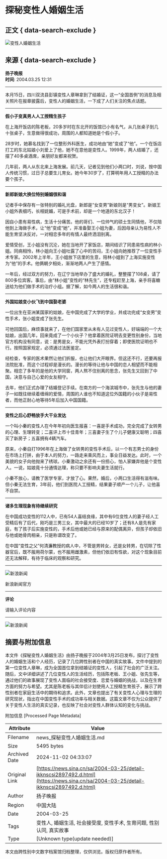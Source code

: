 # 探秘变性人婚姻生活

## 正文 { data-search-exclude }


![变性人婚姻生活](https://n.sinaimg.cn/sinakd10200/360/w180h180/20231215/912f-8e6f6d95bf934be5bae1840e2951cb33.jpg)

## 来源 { data-search-exclude }

**扬子晚报**  
**时间**: 2004.03.25 12:31

---

本月15日，四川双流县彭镇变性人章琳拿到了结婚证，这一“全国首例”的消息及相关照片在报章披露后，变性人的婚姻生活，一下成了人们关注的焦点话题。

---

**假小子变真男人人工授精生孩子**

在上海开饭店的陈老板，20多岁时在东北开的饭馆已小有名气，从几张桌子到几十张桌子，生意做得很成功，周围的人都知道她是个假小子。

28岁时，她慕名找到了一位整形外科医生，成功地由“她”变成了“他”。一个在饭店打工的东北姑娘小刘爱上了他，她不在意他是变性人。1999年，两人结婚了，还摆了40多桌酒席，亲朋好友都来祝贺。

几年前，两人从东北来上海发展。前几天，记者见到他们小两口时，刘说，按中国人传统习惯，过日子总要生儿育女。她今年30岁了，打算明年用人工授精的办法要个孩子。

---

**新郎新娘大换位特别婚姻很和谐**

记者手中保存有一张特别的婚礼光盘，新郎是“女变男”新娘则是“男变女”。新娘王小姐外表细巧，长相妩媚，可是手术前，却是一个地道的东北汉子！

因自小患有易性病，生活十分痛苦。他的哥们、一位帅气的硕士生同情他，不仅陪他到上海做手术，让“他”变成“她”，并准备娶王小姐为妻，后因母亲认为易性人不能生育坚决反对，一对相恋多年的有情人最终洒泪别离。

爱情受创，王小姐没有沉沦，她在当地开了家饭店，期间结识了同患易性病的林小姐。同病相怜，林小姐向王小姐吐露了心中的苦闷，王小姐向她推荐了一位变性手术专家。2002年上半年，王小姐放下店里的生意，陪林小姐到了上海实施变性为“他”的手术。他俩朝夕相处，渐渐地两人产生了感情。

一年后，经过双方的努力，在辽宁当地举办了盛大的婚礼，整整摆了108桌，请了800多位宾客。事后，由“林小姐”变性的“林先生”，还专程赶至上海，亲手将喜糖送给为他们做手术的治疗小组。据了解，如今两人的生活很和谐。

---

**外国姑娘变小伙飞到中国娶老婆**

一位出生在亚洲某国家的姑娘，在中国完成了大学的学业，并成功完成“女变男”变性手术，张小姐变成了张先生。

可他回国后，麻烦事就来了，在他们国家里从未有人见过变性人，好端端的一个大姑娘，出国几年，回来竟成了一个小伙子？他拿着医院证明去变更性别身份，当地官方机构没有同意，说：是男是女，不能光凭外表打扮穿着；即使医院证明也不行。按照国家规定，必须通过法医鉴定。

经检查，专家的医术果然让他们折服，也让他们大开眼界。但这还不行，还要再报法院批准，而这个过程却是漫长的。漫长的等待让他与中国的恋人相望而不能相聚。相恋了多年的是他的大学同窗，两人熬不住别离的思念，张先生又回到了中国，决意与自己心爱的女友相守。

去年，他们正式办理了结婚登记手续。在南方的一个海滨城市中，张先生与他的妻子一如既往继续着缠绵的爱情，周围的人谁也不知道这位外国籍的小伙子是易性者，而他正耐心地等待5年后加入中国国籍。

---

**变性之后心舒畅放手大干业发达**

一个叫小秦的变性人在今年年初向医生报喜：一喜是手术成功，完全完成了女转男的心理、生理转变；二喜评上市十佳青年；三喜妻子生了个儿子健康又聪明；四喜买了新房子；五喜拥有4辆汽车。

原来，小秦自打1996年在上海做了女转男的变性手术后，以一个有志男士的身份在市场上打拼，由于本人的努力，一路走来乘风而上，事业日益发达。此时，一个美貌的女子向他抛来了绣球。小秦激动之余还有一份担心，怕人家嫌弃他是个变性人。一说，姑娘竟十分通情达理，称只要不影响夫妻生活就行。

小秦不放心，请教了医学专家，才放了心。果然，婚后，小两口生活得有滋有味。但小秦无法生育，3年前，他们到医院人工授精，结果妻子顺产一个儿子，让他喜不自禁。

---

**诸多生理现象有待继续研究**

在中国成功变性的112人中，已有54人喜结良缘，其中有6位变性人的妻子经人工受精后有了后代，刚巧是三男三女，其中最大的已经10岁了；还有8人是先有家庭，有了孩子后实施变性的，手术后他或她已经与原来的配偶离异，但孩子却依旧与他或她骨肉相亲，只是称谓改变了。

在中国“变性之父”何清濂教授的病人中，不管是男转女，还是女转男，在切除了性器官后，既不服用荷尔蒙，也不服用雌激素，但他们依旧有性欲，对这个现象目前还无法解释，有待于临床的观察和研究。

---

![新浪新闻](https://n.sinaimg.cn/default/2fb77759/20151125/320X320.png)

新浪新闻官方

---

**评论**

请输入评论内容

---

![新浪新闻](https://n.sinaimg.cn/default/80905340/20200331/sinalogo.png)

## 摘要与附加信息

<!-- tcd_abstract -->
本文件《探秘变性人婚姻生活》由扬子晚报于2004年3月25日发布，探讨了变性人的婚姻生活和个人经历，记录了几位跨性别者在中国的真实故事。文件中提到的第一位变性人章琳，成为全国首位拿到结婚证的变性人，引起了社会的广泛关注。随后，文中详细讲述了几位变性人的生活经历，包括陈老板、王小姐、张先生等，通过他们的故事展现了变性人面临的社会接受度、恋爱与婚姻的挑战，以及在生育方面的努力与希望。尤其是陈老板与其伴侣计划使用人工授精生育孩子，展示了跨性别者在家庭生活中的期待和追求。此外，文章也提出了有关变性人心理与生理的研究现状，指出在中国变性手术的成功率与相关数据。这篇文章不仅为公众提供了关于变性人生活的真实记录，也反映了社会对变性人群体认知的变化与挑战。
<!-- tcd_abstract_end -->

附加信息 [Processed Page Metadata]

| Attribute       | Value                                  |
|-----------------|----------------------------------------|
| Filename        | news_探秘变性人婚姻生活.md                             |
| Size            | 5495 bytes                           |
| Archived Date   | 2024-11-02 04:33:07                             |
| Original Link   | [https://news.sina.cn/sa/2004-03-25/detail-ikknscsi2897492.d.html](https://news.sina.cn/sa/2004-03-25/detail-ikknscsi2897492.d.html)                       |
| Author          | 扬子晚报                               |
| Region          | 中国大陆                               |
| Date            | 2004-03-25                                 |
| Tags            | 变性人, 婚姻生活, 社会接受度, 变性手术, 生育问题, 性别认同, 真实故事                                 |
| Type            | [Unknown type(update needed)]                                 |
<!-- tcd_table_end -->

本文由跨性别中文数字档案馆归档整理，仅供浏览。版权归原作者所有。
